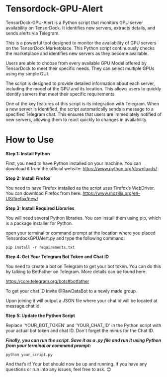 # Tensordock-GPU-Alert
TensorDock-GPU-Alert is a Python script that monitors GPU server availability on TensorDock. It identifies new servers, extracts details, and sends alerts via Telegram.

This is a powerful tool designed to monitor the availability of GPU servers on the TensorDock Marketplace. This Python script continuously checks the marketplace and identifies new servers as they become available.

Users are able to choose from every available GPU Model offered by TensorDock to meet their specific needs. They can select multiple GPUs using my simple GUI.

The script is designed to provide detailed information about each server, including the model of the GPU and its location. This allows users to quickly identify servers that meet their specific requirements.

One of the key features of this script is its integration with Telegram. When a new server is identified, the script automatically sends a message to a specified Telegram chat. This ensures that users are immediately notified of new servers, allowing them to react quickly to changes in availability.



# How to Use

**Step 1: Install Python**

First, you need to have Python installed on your machine. You can download it from the official website: https://www.python.org/downloads/

**Step 2: Install Firefox**

You need to have Firefox installed as the script uses Firefox’s WebDriver. You can download Firefox from here: https://www.mozilla.org/en-US/firefox/new/

**Step 3: Install Required Libraries**

You will need several Python libraries. You can install them using pip, which is a package installer for Python.

open your terminal or command prompt at the location where you placed TensordockGPUAlert.py  and type the following command:

``` pip install -r requirements.txt ```


**Step 4: Get Your Telegram Bot Token and Chat ID**

You need to create a bot on Telegram to get your bot token. You can do this by talking to BotFather on Telegram. More details can be found here:

https://core.telegram.org/bots#botfather

To get your chat ID Invite @RawDataBot to a newly made group.

Upon joining it will output a JSON file where your chat id will be located at message.chat.id.

**Step 5: Update the Python Script**

Replace 'YOUR_BOT_TOKEN' and 'YOUR_CHAT_ID' in the Python script with your actual bot token and chat ID. Don´t forget the minus for the Chat ID.


***Finally, you can run the script. Save it as a .py file and run it using Python from your terminal or command prompt:***

```python your_script.py```

And that’s it! Your bot should now be up and running. If you have any questions or run into any issues, feel free to ask. 😊

